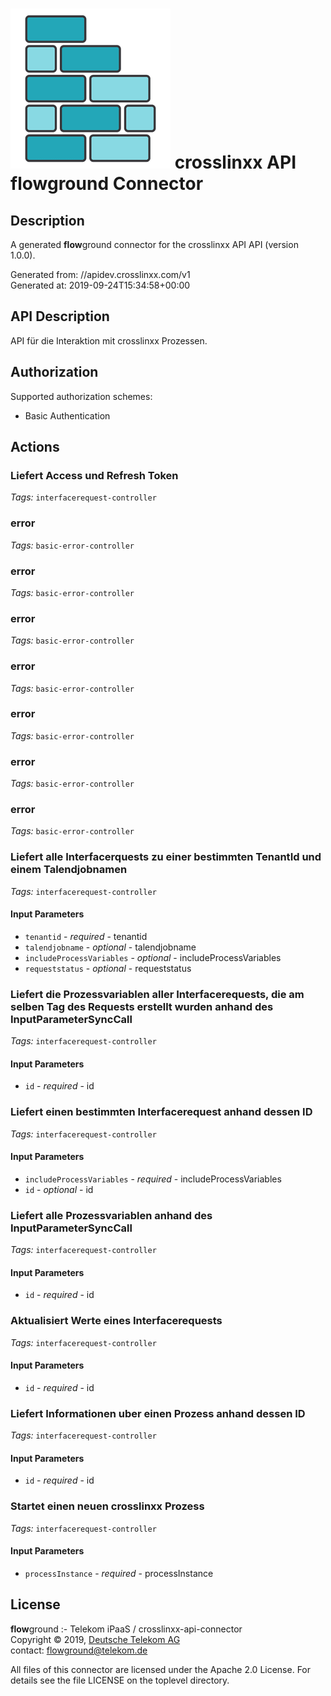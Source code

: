 # ![LOGO](logo.png) crosslinxx API **flow**ground Connector

## Description

A generated **flow**ground connector for the crosslinxx API API (version 1.0.0).

Generated from: //apidev.crosslinxx.com/v1<br/>
Generated at: 2019-09-24T15:34:58+00:00

## API Description

API für die Interaktion mit crosslinxx Prozessen.<br/>

## Authorization

Supported authorization schemes:
- Basic Authentication

## Actions

### Liefert Access und Refresh Token

*Tags:* `interfacerequest-controller`

### error

*Tags:* `basic-error-controller`

### error

*Tags:* `basic-error-controller`

### error

*Tags:* `basic-error-controller`

### error

*Tags:* `basic-error-controller`

### error

*Tags:* `basic-error-controller`

### error

*Tags:* `basic-error-controller`

### error

*Tags:* `basic-error-controller`

### Liefert alle Interfacerquests zu einer bestimmten TenantId und einem Talendjobnamen

*Tags:* `interfacerequest-controller`

#### Input Parameters
* `tenantid` - _required_ - tenantid<br/>
* `talendjobname` - _optional_ - talendjobname<br/>
* `includeProcessVariables` - _optional_ - includeProcessVariables<br/>
* `requeststatus` - _optional_ - requeststatus<br/>

### Liefert die Prozessvariablen aller Interfacerequests, die am selben Tag des Requests erstellt wurden anhand des InputParameterSyncCall

*Tags:* `interfacerequest-controller`

#### Input Parameters
* `id` - _required_ - id<br/>

### Liefert einen bestimmten Interfacerequest anhand dessen ID

*Tags:* `interfacerequest-controller`

#### Input Parameters
* `includeProcessVariables` - _required_ - includeProcessVariables<br/>
* `id` - _optional_ - id<br/>

### Liefert alle Prozessvariablen anhand des InputParameterSyncCall

*Tags:* `interfacerequest-controller`

#### Input Parameters
* `id` - _required_ - id<br/>

### Aktualisiert Werte eines Interfacerequests

*Tags:* `interfacerequest-controller`

#### Input Parameters
* `id` - _required_ - id<br/>

### Liefert Informationen uber einen Prozess anhand dessen ID

*Tags:* `interfacerequest-controller`

#### Input Parameters
* `id` - _required_ - id<br/>

### Startet einen neuen crosslinxx Prozess

*Tags:* `interfacerequest-controller`

#### Input Parameters
* `processInstance` - _required_ - processInstance<br/>

## License

**flow**ground :- Telekom iPaaS / crosslinxx-api-connector<br/>
Copyright © 2019, [Deutsche Telekom AG](https://www.telekom.de)<br/>
contact: flowground@telekom.de

All files of this connector are licensed under the Apache 2.0 License. For details
see the file LICENSE on the toplevel directory.
